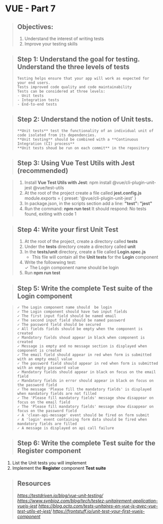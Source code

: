 # VUE - Part 7
> ## Objectives:
> 
> 1. Understand the interest of writing tests
> 2. Improve your testing skills
 
> ## Step 1: Understand the goal for testing. Understand the three levels of tests
>
>     Testing helps ensure that your app will work as expected for your end users. 
>     Tests improved code quality and code maintainability 
>     Tests can be considered at three levels:  
>     - Unit tests  
>     - Integration tests
>     - End-to-end tests

> ## Step 2: Understand the notion of Unit tests.
>
>     **Unit tests** test the functionality of an individual unit of code isolated from its dependencies. 
>     **Unit testing** should be combined with a **Continuous Integration (CI) process** 
>     **Unit tests shoud be run on each commit** in the repository

> ## Step 3: Using Vue Test Utils with Jest (recommended)

> 1. Install **Vue Test Utils with Jest**: npm install @vue/cli-plugin-unit-jest @vue/test-utils
> 2. At the root of the project create a file called **jest.config.js**  
>     module.exports = {
>       preset: '@vue/cli-plugin-unit-jest'
>     }
> 3. In package.json, in the scripts section add a line:
>      **"test": "jest"**
> 4. Run the command: **npm run test**
>     It should respond: No tests found, exiting with code 1

> ## Step 4: Write your first Unit Test
> 1. At the root of the project, create a directory  called **tests**
> 2. Under the **tests** directory create a directory called **unit**
> 3. In the **tests/unit** directory, create a file called **Login.spec.js**
>     - This file will contain all the **Unit tests** for the **Login** component
> 4. Write the followwing test:  
>     ✓ The Login component name should  be login  
> 5. Run **npm  run test**

> ## Step 5: Write the complete Test suite of the Login component

>     ✓ The Login component name should  be login  
>     ✓ The Login component should have two input fields  
>     ✓ The first input field should be named email   
>     ✓ The second input field should be named password   
>     ✓ The password field should be secured   
>     ✓ All fields fields should be empty when the component is created   
>     ✓ Mandatory fields shoud appear in black when component is created   
>     ✓ Message is empty and no message section is displayed when component is created   
>     ✓ The email field should appear in red when form is submitted with an empty email value   
>     ✓ The password field should appear in red when form is submitted with an empty password value   
>     ✓ Mandatory fields should appear in black on focus on the email field   
>     ✓ Mandatory fields in error should appear in black on focus on the password field   
>     ✓ The message 'Please fill the mandatory fields' is displayed when mandatory fields are not filled
>     ✓ The 'Please fill mandatory fields' message show disappear on focus on the email field   
>     ✓ The 'Please fill mandatory fields' message show disappear on focus on the password field   
>     ✓ A 'clean-api-message' event should be fired on form submit   
>     ✓ A 'login' event containing form data should be fired when mandatory fields are filled   
>     ✓ A message is displayed on api call failure


> ## Step 6: Write the complete Test suite for the Register component
1. List the Unit tests you will implement
2. Implement the **Register** component **Test suite** 


> ## Resources
> *https://testdriven.io/blog/vue-unit-testing/*
> *https://www.synbioz.com/blog/tech/testez-unitairement-application-vuejs-jest*
> *https://blog.octo.com/tests-unitaires-en-vue-js-avec-vue-test-utils-et-jest/*
> *https://frontstuff.io/unit-test-your-first-vuejs-component*



